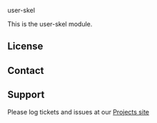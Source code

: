 user-skel

This is the user-skel module.

License
-------


Contact
-------


Support
-------

Please log tickets and issues at our [Projects site](http://projects.example.com)
